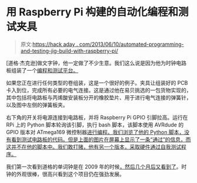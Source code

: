 # 用 Raspberry Pi 构建的自动化编程和测试夹具

> 原文:[https://hack aday . com/2013/06/10/automated-programming-and-testing-jig-build-with-raspberry-pi/](https://hackaday.com/2013/06/10/automated-programming-and-testing-jig-built-with-raspberry-pi/)

[道格·杰克逊]做文字钟，他一定做了不少生意。我们这么说是因为他为时钟电路板组装了一个[编程和测试平台。](http://www.instructables.com/id/A-Programming-Jig-for-our-DougsWordClockcom-DeskC)

如果您正在进行任何类型的卷组装，这是一个很好的例子。夹具让组装好的 PCB 卡入到位，完成所有必要的电气连接。这是通过他在易贝挑选的一包货物实现的，其中包括将电路板与丙烯酸安装板分开的橡胶垫片、用于进行电气连接的弹簧针，以及图中左侧的弹簧板夹。

右下角的开关将电源连接到电路板，并将 Raspberry Pi GPIO 引脚拉高。运行在 RPi 上的 Python 脚本轮询该引脚，执行 bash 脚本，该脚本使用 AVRdude 的 GPIO 版本对 ATmega169 微控制器[进行编程。我们浏览了他的 Python 脚本，没有看到测试电路板的代码。但是上面的图片在屏幕上显示了一条“通过”的信息，而这并不在他的脚本中。我们敢打赌，他有另一个版本，采取硬件通过自我测试程序。](http://blog.stevemarple.co.uk/2013/03/how-to-use-gpio-version-of-avrdude-on.html)

我们第一次看到道格的单词钟是在 2009 年的时候[，然后几个月后又看到了](http://hackaday.com/2009/09/27/word-clock-tell-the-time-with-words/)。时钟的外观很棒，很高兴看到这个项目仍在强劲发展。